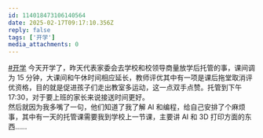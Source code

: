```yaml
---
id: 114018473106140564
date: 2025-02-17T09:17:10.356Z
reply: false
tags: ['开学']
media_attachments: 0
---
```


[#开学](https://e5n.cc/tags/%E5%BC%80%E5%AD%A6) 今天开学了，昨天代表家委会去学校和校领导商量放学后托管的事，课间调为 15 分钟，大课间和午休时间相应延长，教师评优其中有一项是课后拖堂取消评优资格，目的就是促进孩子们走出教室多运动，这一点双手点赞。托管到下午 17:30，对于要上班的家长来说接送时间更好。  
然后就因为我多嘴了一句，他们知道了我了解 AI 和编程，给自己安排了个麻烦事，其中有一天的托管课需要我到学校上一节课，主要讲 AI 和 3D 打印方面的东西……

